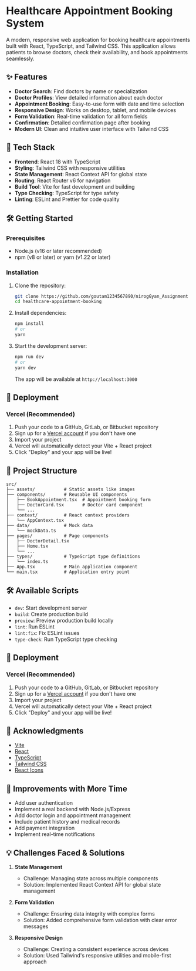 # Healthcare Appointment Booking System

A modern, responsive web application for booking healthcare appointments built with React, TypeScript, and Tailwind CSS. This application allows patients to browse doctors, check their availability, and book appointments seamlessly.

## ✨ Features

- **Doctor Search**: Find doctors by name or specialization
- **Doctor Profiles**: View detailed information about each doctor
- **Appointment Booking**: Easy-to-use form with date and time selection
- **Responsive Design**: Works on desktop, tablet, and mobile devices
- **Form Validation**: Real-time validation for all form fields
- **Confirmation**: Detailed confirmation page after booking
- **Modern UI**: Clean and intuitive user interface with Tailwind CSS

## 🚀 Tech Stack

- **Frontend**: React 18 with TypeScript
- **Styling**: Tailwind CSS with responsive utilities
- **State Management**: React Context API for global state
- **Routing**: React Router v6 for navigation
- **Build Tool**: Vite for fast development and building
- **Type Checking**: TypeScript for type safety
- **Linting**: ESLint and Prettier for code quality

## 🛠️ Getting Started

### Prerequisites

- Node.js (v16 or later recommended)
- npm (v8 or later) or yarn (v1.22 or later)

### Installation

1. Clone the repository:
   ```bash
   git clone https://github.com/goutam1234567890/nirogGyan_Assignment
   cd healthcare-appointment-booking
   ```

2. Install dependencies:
   ```bash
   npm install
   # or
   yarn
   ```

3. Start the development server:
   ```bash
   npm run dev
   # or
   yarn dev
   ```
   The app will be available at `http://localhost:3000`

## 🚀 Deployment

### Vercel (Recommended)

1. Push your code to a GitHub, GitLab, or Bitbucket repository
2. Sign up for a [Vercel account](https://vercel.com) if you don't have one
3. Import your project
4. Vercel will automatically detect your Vite + React project
5. Click "Deploy" and your app will be live!

## 📂 Project Structure

```
src/
├── assets/           # Static assets like images
├── components/       # Reusable UI components
│   ├── BookAppointment.tsx  # Appointment booking form
│   ├── DoctorCard.tsx       # Doctor card component
│   └── ...
├── context/          # React context providers
│   └── AppContext.tsx
├── data/             # Mock data
│   └── mockData.ts
├── pages/            # Page components
│   ├── DoctorDetail.tsx
│   ├── Home.tsx
│   └── ...
├── types/            # TypeScript type definitions
│   └── index.ts
├── App.tsx           # Main application component
└── main.tsx          # Application entry point
```

## 🛠 Available Scripts

- `dev`: Start development server
- `build`: Create production build
- `preview`: Preview production build locally
- `lint`: Run ESLint
- `lint:fix`: Fix ESLint issues
- `type-check`: Run TypeScript type checking

## 🚀 Deployment

### Vercel (Recommended)

1. Push your code to a GitHub, GitLab, or Bitbucket repository
2. Sign up for a [Vercel account](https://vercel.com) if you don't have one
3. Import your project
4. Vercel will automatically detect your Vite + React project
5. Click "Deploy" and your app will be live!


## 🙏 Acknowledgments

- [Vite](https://vitejs.dev/)
- [React](https://reactjs.org/)
- [TypeScript](https://www.typescriptlang.org/)
- [Tailwind CSS](https://tailwindcss.com/)
- [React Icons](https://react-icons.github.io/react-icons/)

## 🚧 Improvements with More Time

- Add user authentication
- Implement a real backend with Node.js/Express
- Add doctor login and appointment management
- Include patient history and medical records
- Add payment integration
- Implement real-time notifications

## 💡 Challenges Faced & Solutions

1. **State Management**
   - Challenge: Managing state across multiple components
   - Solution: Implemented React Context API for global state management

2. **Form Validation**
   - Challenge: Ensuring data integrity with complex forms
   - Solution: Added comprehensive form validation with clear error messages

3. **Responsive Design**
   - Challenge: Creating a consistent experience across devices
   - Solution: Used Tailwind's responsive utilities and mobile-first approach

